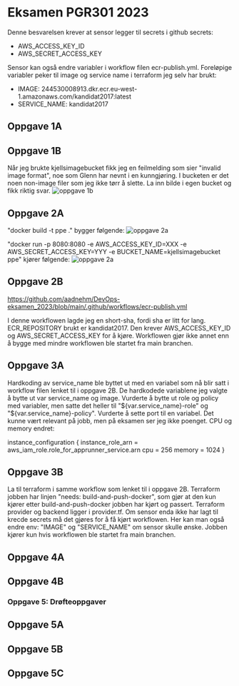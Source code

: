 # Eksamen PGR301 2023

Denne besvarelsen krever at sensor legger til secrets i github secrets:
* AWS_ACCESS_KEY_ID
* AWS_SECRET_ACCESS_KEY

Sensor kan også endre variabler i workflow filen ecr-publish.yml. Foreløpige variabler peker til image og service name i terraform jeg selv har brukt:
* IMAGE: 244530008913.dkr.ecr.eu-west-1.amazonaws.com/kandidat2017:latest
* SERVICE_NAME: kandidat2017

## Oppgave 1A

## Oppgave 1B
Når jeg brukte kjellsimagebucket fikk jeg en feilmelding som sier "invalid image format", noe som Glenn har nevnt i en kunngjøring. I bucketen er det noen non-image filer som jeg ikke tørr å slette. La inn bilde i egen bucket og fikk riktig svar.
![oppgave 1b](https://github.com/aadnehm/DevOps-eksamen_2023/blob/main/img/oppgave1b.PNG)

## Oppgave 2A
"docker build -t ppe ." bygger følgende:
 ![oppgave 2a](https://github.com/aadnehm/DevOps-eksamen_2023/blob/main/img/build.PNG)

 "docker run -p 8080:8080 -e AWS_ACCESS_KEY_ID=XXX -e AWS_SECRET_ACCESS_KEY=YYY -e BUCKET_NAME=kjellsimagebucket ppe" kjører følgende:
 ![oppgave 2a](https://github.com/aadnehm/DevOps-eksamen_2023/blob/main/img/run.PNG)


## Oppgave 2B
https://github.com/aadnehm/DevOps-eksamen_2023/blob/main/.github/workflows/ecr-publish.yml

I denne workflowen lagde jeg en short-sha, fordi sha er litt for lang. ECR_REPOSITORY brukt er kandidat2017. Den krever AWS_ACCESS_KEY_ID og AWS_SECRET_ACCESS_KEY for å kjøre. Workflowen gjør ikke annet enn å bygge med mindre workflowen ble startet fra main branchen.

## Oppgave 3A
Hardkoding av service_name ble byttet ut med en variabel som nå blir satt i workflow filen lenket til i oppgave 2B. De hardkodede variablene jeg valgte å bytte ut var service_name og image. Vurderte å bytte ut role og policy med variabler, men satte det heller til "${var.service_name}-role" og "${var.service_name}-policy". Vurderte å sette port til en variabel. Det kunne vært relevant på jobb, men på eksamen ser jeg ikke poenget. CPU og memory endret:

  instance_configuration {
    instance_role_arn = aws_iam_role.role_for_apprunner_service.arn
    cpu = 256
    memory = 1024
  }

## Oppgave 3B
La til terraform i samme workflow som lenket til i oppgave 2B. Terraform jobben har linjen "needs: build-and-push-docker", som gjør at den kun kjører etter build-and-push-docker jobben har kjørt og passert. Terraform provider og backend ligger i provider.tf.
Om sensor enda ikke har lagt til krecde secrets må det gjøres for å få kjørt workflowen. Her kan man også endre env: "IMAGE" og "SERVICE_NAME" om sensor skulle ønske. Jobben kjører kun hvis workflowen ble startet fra main branchen.

## Oppgave 4A

## Oppgave 4B

### Oppgave 5: Drøfteoppgaver
## Oppgave 5A

## Oppgave 5B

## Oppgave 5C